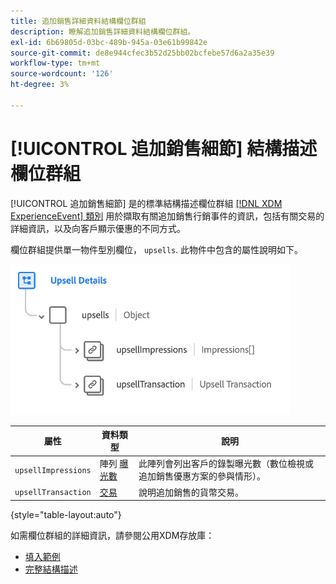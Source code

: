 ```yaml
---
title: 追加銷售詳細資料結構欄位群組
description: 瞭解追加銷售詳細資料結構欄位群組。
exl-id: 6b69805d-03bc-489b-945a-03e61b99842e
source-git-commit: de8e944cfec3b52d25bb02bcfebe57d6a2a35e39
workflow-type: tm+mt
source-wordcount: '126'
ht-degree: 3%

---
```


# [!UICONTROL 追加銷售細節] 結構描述欄位群組

[!UICONTROL 追加銷售細節] 是的標準結構描述欄位群組 [[!DNL XDM ExperienceEvent] 類別](../../classes/experienceevent.md) 用於擷取有關追加銷售行銷事件的資訊，包括有關交易的詳細資訊，以及向客戶顯示優惠的不同方式。

欄位群組提供單一物件型別欄位， `upsells`. 此物件中包含的屬性說明如下。

![追加銷售詳細資料結構](../../images/field-groups/upsell-details.png)

| 屬性 | 資料類型 | 說明 |
| --- | --- | --- |
| `upsellImpressions` | 陣列 [曝光數](../../data-types/impressions.md) | 此陣列會列出客戶的錄製曝光數（數位檢視或追加銷售優惠方案的參與情形）。 |
| `upsellTransaction` | [交易](../../data-types/transaction.md) | 說明追加銷售的貨幣交易。 |

{style="table-layout:auto"}

如需欄位群組的詳細資訊，請參閱公用XDM存放庫：

* [填入範例](https://github.com/adobe/xdm/blob/master/components/fieldgroups/experience-event/industry-verticals/experienceevent-upsell-details.example.1.json)
* [完整結構描述](https://github.com/adobe/xdm/blob/master/components/fieldgroups/experience-event/industry-verticals/experienceevent-upsell-details.schema.json)
